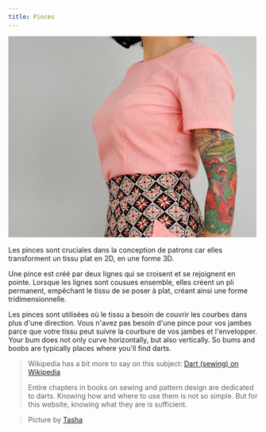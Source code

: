 ```yaml
---
title: Pinces
---
```


![Bust darts on a blouse](dart.jpg)

Les pinces sont cruciales dans la conception de patrons car elles transforment un tissu plat en 2D, en une forme 3D.

Une pince est créé par deux lignes qui se croisent et se rejoignent en pointe. Lorsque les lignes sont cousues ensemble, elles créent un pli permanent, empêchant le tissu de se poser à plat, créant ainsi une forme tridimensionnelle.

Les pinces sont utilisées où le tissu a besoin de couvrir les courbes dans plus d'une direction. Vous n'avez pas besoin d'une pince pour vos jambes parce que votre tissu peut suivre la courbure de vos jambes et l'envelopper. Your bum does not only curve horizontally, but also vertically. So bums and boobs are typically places where you'll find darts.

> Wikipedia has a bit more to say on this subject: [Dart (sewing) on Wikipedia](http://en.wikipedia.org/wiki/Dart_(sewing))
> 
> Entire chapters in books on sewing and pattern design are dedicated to darts. Knowing how and where to use them is not so simple. But for this website, knowing what they are is sufficient.


> Picture by [Tasha](http://bygumbygolly.com/2013/01/finished-1940s-simplicity-diamonds/) 
